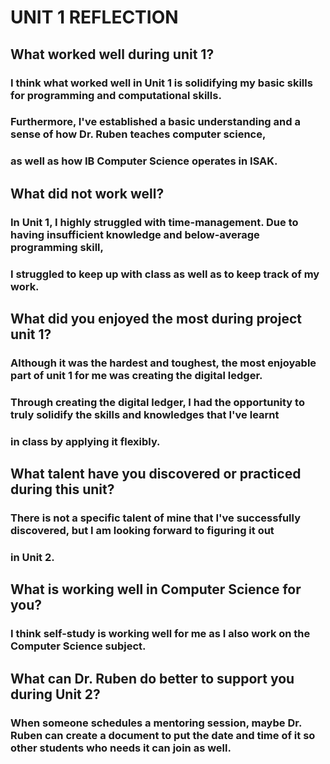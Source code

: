 # UNIT 1 REFLECTION


## What worked well during unit 1?
### I think what worked well in Unit 1 is solidifying my basic skills for programming and computational skills. 
### Furthermore, I've established a basic understanding and a sense of how Dr. Ruben teaches computer science, 
### as well as how IB Computer Science operates in ISAK.

## What did not work well?
### In Unit 1, I highly struggled with time-management. Due to having insufficient knowledge and below-average programming skill, 
### I struggled to keep up with class as well as to keep track of my work. 

## What did you enjoyed the most during project unit 1?
### Although it was the hardest and toughest, the most enjoyable part of unit 1 for me was creating the digital ledger. 
### Through creating the digital ledger, I had the opportunity to truly solidify the skills and knowledges that I've learnt
### in class by applying it flexibly. 

## What talent have you discovered or practiced during this unit?
### There is not a specific talent of mine that I've successfully discovered, but I am looking forward to figuring it out
### in Unit 2. 

## What is working well in Computer Science for you?
### I think self-study is working well for me as I also work on the Computer Science subject. 

## What can Dr. Ruben do better to support you during Unit 2?
### When someone schedules a mentoring session, maybe Dr. Ruben can create a document to put the date and time of it so other students who needs it can join as well. 
